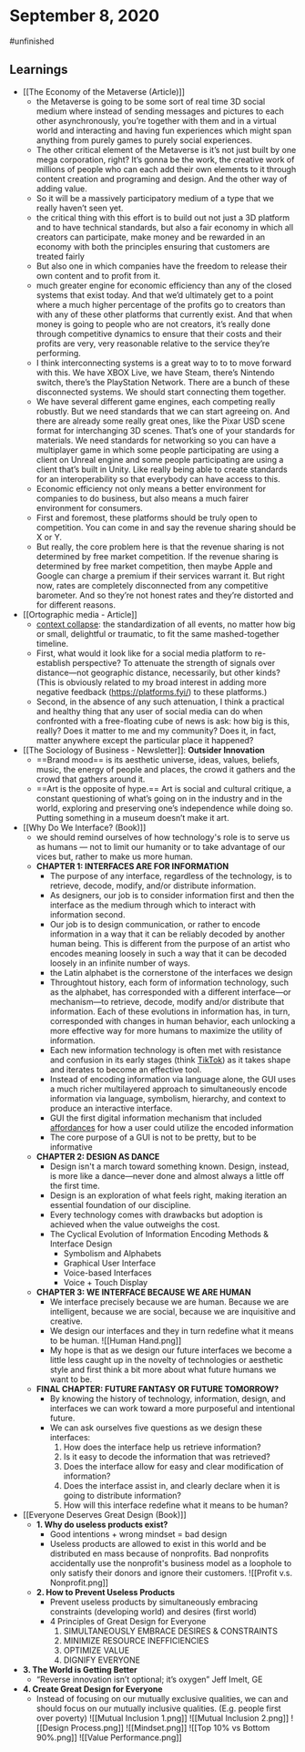 ---
---

# September 8, 2020
#unfinished
## Learnings
- [[The Economy of the Metaverse (Article)]]
	- the Metaverse is going to be some sort of real time 3D social medium where instead of sending messages and pictures to each other asynchronously, you’re together with them and in a virtual world and interacting and having fun experiences which might span anything from purely games to purely social experiences.
	- The other critical element of the Metaverse is it’s not just built by one mega corporation, right? It’s gonna be the work, the creative work of millions of people who can each add their own elements to it through content creation and programing and design. And the other way of adding value.
	- So it will be a massively participatory medium of a type that we really haven’t seen yet.
	- the critical thing with this effort is to build out not just a 3D platform and to have technical standards, but also a fair economy in which all creators can participate, make money and be rewarded in an economy with both the principles ensuring that customers are treated fairly
	- But also one in which companies have the freedom to release their own content and to profit from it.
	- much greater engine for economic efficiency than any of the closed systems that exist today. And that we’d ultimately get to a point where a much higher percentage of the profits go to creators than with any of these other platforms that currently exist. And that when money is going to people who are not creators, it’s really done through competitive dynamics to ensure that their costs and their profits are very, very reasonable relative to the service they’re performing.
	- I think interconnecting systems is a great way to to to move forward with this. We have XBOX Live, we have Steam, there’s Nintendo switch, there’s the PlayStation Network. There are a bunch of these disconnected systems. We should start connecting them together.
	- We have several different game engines, each competing really robustly. But we need standards that we can start agreeing on. And there are already some really great ones, like the Pixar USD scene format for interchanging 3D scenes. That’s one of your standards for materials. We need standards for networking so you can have a multiplayer game in which some people participating are using a client on Unreal engine and some people participating are using a client that’s built in Unity. Like really being able to create standards for an interoperability so that everybody can have access to this.
	- Economic efficiency not only means a better environment for companies to do business, but also means a much fairer environment for consumers.
	- First and foremost, these platforms should be truly open to competition. You can come in and say the revenue sharing should be X or Y.
	- But really, the core problem here is that the revenue sharing is not determined by free market competition. If the revenue sharing is determined by free market competition, then maybe Apple and Google can charge a premium if their services warrant it. But right now, rates are completely disconnected from any competitive barometer. And so they’re not honest rates and they’re distorted and for different reasons.
- [[Ortographic media - Article]]
	-  [context collapse](http://www.zephoria.org/thoughts/archives/2013/12/08/coining-context-collapse.html): the standardization of all events, no matter how big or small, delightful or traumatic, to fit the same mashed-together timeline.
	-  First, what would it look like for a social media platform to re-establish perspective? To attenuate the strength of signals over distance—not geographic distance, necessarily, but other kinds? (This is obviously related to my broad interest in adding more negative feedback (https://platforms.fyi/) to these platforms.)
	-  Second, in the absence of any such attenuation, I think a practical and healthy thing that any user of social media can do when confronted with a free-floating cube of news is ask: how big is this, really? Does it matter to me and my community? Does it, in fact, matter anywhere except the particular place it happened?
- [[The Sociology of Business - Newsletter]]: **Outsider Innovation**
	- ==Brand mood== is its aesthetic universe, ideas, values, beliefs, music, the energy of people and places, the crowd it gathers and the crowd that gathers around it.
	- ==Art is the opposite of hype.== Art is social and cultural critique, a constant questioning of what’s going on in the industry and in the world, exploring and preserving one’s independence while doing so. Putting something in a museum doesn’t make it art.
- [[Why Do We Interface? (Book)]]
	-  we should remind ourselves of how technology's role is to serve us as humans — not to limit our humanity or to take advantage of our vices but, rather to make us more human.
	-  **CHAPTER 1: INTERFACES ARE FOR INFORMATION**
		-  The purpose of any interface, regardless of the technology, is to retrieve, decode, modify, and/or distribute information.
		-  As designers, our job is to consider information first and then the interface as the medium through which to interact with information second. 
		-  Our job is to design communication, or rather to encode information in a way that it can be reliably decoded by another human being. This is different from the purpose of an artist who encodes meaning loosely in such a way that it can be decoded loosely in an infinite number of ways.
		-  the Latin alphabet is the cornerstone of the interfaces we design
		-  Throughtout history, each form of information technology, such as the alphabet, has corresponded with a different interface—or mechanism—to retrieve, decode, modify and/or distribute that information. Each of these evolutions in information has, in turn, corresponded with changes in human behavior, each unlocking a more effective way for more humans to maximize the utility of information.  
		-  Each new information technology is often met with resistance and confusion in its early stages (think [TikTok](https://www.eugenewei.com/blog/2020/8/3/tiktok-and-the-sorting-hat)) as it takes shape and iterates to become an effective tool. 
		-  Instead of encoding information via language alone, the GUI uses a much richer multilayered approach to simultaneously encode information via language, symbolism, hierarchy, and context to produce an interactive interface.
		-  GUI the first digital information mechanism that included [affordances](https://en.wikipedia.org/wiki/Affordance) for how a user could utilize the encoded information
		-  The core purpose of a GUI is not to be pretty, but to be informative
	-  **CHAPTER 2: DESIGN AS DANCE**
		-  Design isn't a march toward something known. Design, instead, is more like a dance—never done and almost always a little off the first time. 
		-  Design is an exploration of what feels right, making iteration an essential foundation of our discipline.
		-  Every technology comes with drawbacks but adoption is achieved when the value outweighs the cost.
		-  The Cyclical Evolution of Information Encoding Methods & Interface Design
			-  Symbolism and Alphabets
			-  Graphical User Interface
			-  Voice-based Interfaces
			-  Voice + Touch Display
	-  **CHAPTER 3: WE INTERFACE BECAUSE WE ARE HUMAN**
		-  We interface precisely because we are human. Because we are intelligent, because we are social, because we are inquisitive and creative. 
		-  We design our interfaces and they in turn redefine what it means to be human.
	 ![[Human Hand.png]]
		- My hope is that as we design our future interfaces we become a little less caught up in the novelty of technologies or aesthetic style and first think a bit more about what future humans we want to be. 
	-  **FINAL CHAPTER: FUTURE FANTASY OR FUTURE TOMORROW?**
		-   By knowing the history of technology, information, design, and interfaces we can work toward a more purposeful and intentional future.
		- We can ask ourselves five questions as we design these interfaces:
			1. How does the interface help us retrieve information?	
			2. Is it easy to decode the information that was retrieved?
			3. Does the interface allow for easy and clear modification of information?
			4. Does the interface assist in, and clearly declare when it is going to distribute information?
			5. How will this interface redefine what it means to be human?
- [[Everyone Deserves Great Design (Book)]]
	- **1. Why do useless products exist?**
		- Good intentions + wrong mindset = bad design
		- Useless products are allowed to exist in this world and be distributed en mass because of nonprofits. Bad nonprofits accidentally use the nonprofit's business model as a loophole to only satisfy their donors and ignore their customers.
![[Profit v.s. Nonprofit.png]]
	- **2. How to Prevent Useless Products**
		- Prevent useless products by simultaneously embracing constraints (developing world) and desires (first world)
		- 4 Principles of Great Design for Everyone
			1. SIMULTANEOUSLY EMBRACE DESIRES & CONSTRAINTS
			2. MINIMIZE RESOURCE INEFFICIENCIES
			3. OPTIMIZE VALUE
			4. DIGNIFY EVERYONE
 - **3. The World is Getting Better**
	 -  “Reverse innovation isn’t optional; it’s oxygen” Jeff Imelt, GE
 -  **4. Create Great Design for Everyone**
	 -  Instead of focusing on our mutually exclusive qualities, we can and should focus on our mutually inclusive qualities.  (E.g. people first over poverty)
![[Mutual Inclusion 1.png]]
![[Mutual Inclusion 2.png]]
![[Design Process.png]]
![[Mindset.png]]
![[Top 10% vs Bottom 90%.png]]
![[Value Performance.png]]
